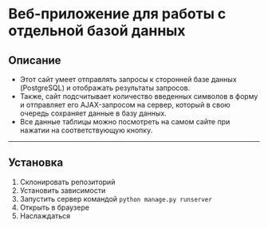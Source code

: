 # Веб-приложение для работы с отдельной базой данных

## Описание
- Этот сайт умеет отправлять запросы к сторонней базе данных (PostgreSQL) и отображать результаты запросов.
- Также, сайт подсчитывает количество введенных символов в форму и отправляет его AJAX-запросом на сервер, который в свою очередь сохраняет данные в базу данных.
- Все данные таблицы можно посмотреть на самом сайте при нажатии на соответствующую кнопку.

---
## Установка
1. Склонировать репозиторий
2. Установить зависимости
3. Запустить сервер командой `python manage.py runserver`
4. Открыть в браузере
5. Наслаждаться